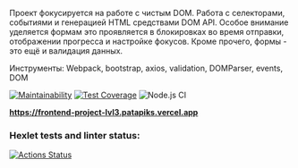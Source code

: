 Проект фокусируется на работе с чистым DOM. Работа с селекторами, событиями и генерацией HTML средствами DOM API. Особое внимание уделяется формам это проявляется в блокировках во время отправки, отображении прогресса и настройке фокусов. Кроме прочего, формы - это ещё и валидация данных.

Инструменты: Webpack, bootstrap, axios, validation, DOMParser, events, DOM  

[![Maintainability](https://api.codeclimate.com/v1/badges/2dc756bf27f0bf84f043/maintainability)](https://codeclimate.com/github/patapiks/frontend-project-lvl3/maintainability)
[![Test Coverage](https://api.codeclimate.com/v1/badges/2dc756bf27f0bf84f043/test_coverage)](https://codeclimate.com/github/patapiks/frontend-project-lvl3/test_coverage)
![Node.js CI](https://github.com/patapiks/frontend-project-lvl3/workflows/Node.js%20CI/badge.svg)

**https://frontend-project-lvl3.patapiks.vercel.app**

### Hexlet tests and linter status:

[![Actions Status](https://github.com/patapiks/frontend-project-lvl3/workflows/hexlet-check/badge.svg)](https://github.com/patapiks/frontend-project-lvl3/actions)

